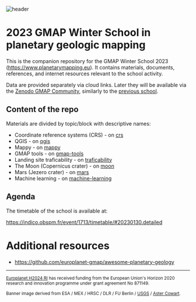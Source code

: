![header](https://www.planetarymapping.eu/files/source/images/banner_ws2023.jpg)
# 2023 GMAP Winter School in planetary geologic mapping

This is the companion repository for the GMAP Winter School 2023 (https://www.planetarymapping.eu). It contains materials, documents, references, and internet resources relevant to the school activity. 

Data are provided separately via cloud links. Later they will be available via the [Zenodo GMAP Community](https://zenodo.org/communities/gmap), similarly to the [previous school](https://indico.obspm.fr/event/1272/).

## Content of the repo

Materials are divided by topic/block with descriptive names:

- Coordinate reference systems (CRS) - on [crs](crs/README.md)
- QGIS - on [qgis](qgis/README.md)
- Mappy - on [mappy](mappy.README.md)
- GMAP tools - on [gmap-tools](gmap-tools/README.md)
- Landing site traficability - on [traficability](traficability/README.md)
- The Moon (Copernicus crater) - on [moon](moon/README.md)
- Mars (Jezero crater) - on [mars](mars/README.md)
- Machine learning - on [machine-learning](machine-learning/README.md)


## Agenda

The timetable of the school is available at:

https://indico.obspm.fr/event/1713/timetable/#20230130.detailed

# Additional resources

- https://github.com/europlanet-gmap/awesome-planetary-geology
  
--- 

<sup>[Europlanet H2024 RI](https://www.europlanet-society.org/europlanet-2024-ri/) has received funding from the European Union's Horizon 2020 research and innovation programme under grant agreement No 871149. </sup>

<sup>Banner image derived from ESA / MEX / HRSC / DLR / FU Berlin / [USGS](https://pubs.usgs.gov/sim/3292/) / [Aster Cowart](https://www.flickr.com/photos/132160802@N06/). </sup>

